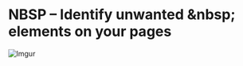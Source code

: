 # NBSP – Identify unwanted &amp;nbsp; elements on your pages

![Imgur](https://i.imgur.com/I40n6dJ.png)